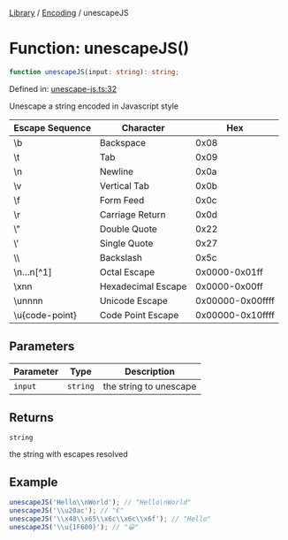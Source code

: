 <!-- markdownlint-disable -->
<!-- cspell: disable -->
[Library](../index.md) / [Encoding](./index.md) / unescapeJS

# Function: unescapeJS()

```ts
function unescapeJS(input: string): string;
```

Defined in: [unescape-js.ts:32](https://github.com/technobuddha/library/blob/main/src/unescape-js.ts#L32)

Unescape a string encoded in Javascript style

| Escape Sequence      | Character          | Hex                  |
| -------------------- | ------------------ | -------------------- |
| \\b                  | Backspace          | 0x08                 |
| \\t                  | Tab                | 0x09                 |
| \\n                  | Newline            | 0x0a                 |
| \\v                  | Vertical Tab       | 0x0b                 |
| \\f                  | Form Feed          | 0x0c                 |
| \\r                  | Carriage Return    | 0x0d                 |
| \\"                  | Double Quote       | 0x22                 |
| \\'                  | Single Quote       | 0x27                 |
| \\\\                 | Backslash          | 0x5c                 |
| \\n…n[^1]            | Octal Escape       | 0x0000-0x01ff    |
| \\xnn                | Hexadecimal Escape | 0x0000-0x00ff    |
| \\unnnn              | Unicode Escape     | 0x00000-0x00ffff   |
| \\u{code-point}    | Code Point Escape  | 0x00000-0x10ffff   |

## Parameters

| Parameter | Type | Description |
| ------ | ------ | ------ |
| `input` | `string` | the string to unescape |

## Returns

`string`

the string with escapes resolved

## Example

```typescript
unescapeJS('Hello\\nWorld'); // "Hello\nWorld"
unescapeJS('\\u20ac'); // "€"
unescapeJS('\\x48\\x65\\x6c\\x6c\\x6f'); // "Hello"
unescapeJS('\\u{1F600}'); // "😀"
```

